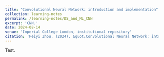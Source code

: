 ```yaml
---
title: "Convolutional Neural Network: introduction and implementation"
collection: learning-notes
permalink: /learning-notes/DS_and_ML_CNN
excerpt: 'CNN.'
date: 2024-08-14
venue: 'Imperial College London, institutional repository'
citation: 'Peiyi Zhou. (2024). &quot;Convolutional Neural Network: introduction and implementation.&quot;'
---
```


Test.

